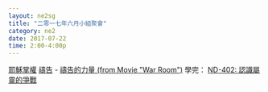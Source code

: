 ```yaml
---
layout: ne2sg
title: "二零一七年六月小組聚會"
category: ne2
date: 2017-07-22
time: 2:00-4:00p
---
```

<span>[耶穌掌權](http://www.youtube.com/watch?v=rwvdIOlQGP4)</span>
<span>[禱告](http://www.youtube.com/watch?v=DqdVMpHKORc) - [禱告的力量 (from Movie "War Room")](http://www.youtube.com/watch?v=083PlWhENPc)</span>
<span>學完： [ND-402: 認識屬靈的爭戰](/ne2/newman.html)</span>
